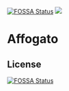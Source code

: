 [![FOSSA Status](https://app.fossa.io/api/projects/git%2Bgithub.com%2Fwraikny%2FAffogato.svg?type=shield)](https://app.fossa.io/projects/git%2Bgithub.com%2Fwraikny%2FAffogato?ref=badge_shield)
![](https://github.com/wraikny/Affogato/workflows/CI/badge.svg)
# Affogato

## License
[![FOSSA Status](https://app.fossa.io/api/projects/git%2Bgithub.com%2Fwraikny%2FAffogato.svg?type=large)](https://app.fossa.io/projects/git%2Bgithub.com%2Fwraikny%2FAffogato?ref=badge_large)